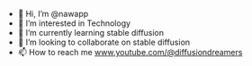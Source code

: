 - 👋 Hi, I’m @nawapp
- 👀 I’m interested in Technology
- 🌱 I’m currently learning stable diffusion
- 💞️ I’m looking to collaborate on stable diffusion
- 📫 How to reach me www.youtube.com/@diffusiondreamers

<!---
nawapp/nawapp is a ✨ special ✨ repository because its `README.md` (this file) appears on your GitHub profile.
You can click the Preview link to take a look at your changes.
--->
